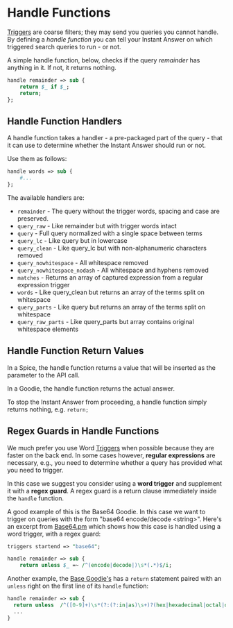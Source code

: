 # Handle Functions

[Triggers](http://docs.duckduckhack.com/backend-reference/triggers.html) are coarse filters; they may send you queries you cannot handle. By defining a *handle function* you can tell your Instant Answer on which triggered search queries to run - or not.

A simple handle function, below, checks if the query *remainder* has anything in it. If not, it returns nothing.

```perl
handle remainder => sub {
    return $_ if $_;
    return;
};
```

## Handle Function Handlers

A handle function takes a handler - a pre-packaged part of the query - that it can use to determine whether the Instant Answer should run or not. 

Use them as follows:

```perl
handle words => sub {
	#...
};
```

The available handlers are:

- `remainder` -  The query without the trigger words, spacing and case are preserved.                                        
- `query_raw` -  Like remainder but with trigger words intact                                                                          
- `query` -  Full query normalized with a single space between terms                                                                   
- `query_lc` -  Like query but in lowercase                                                                                            
- `query_clean` -  Like query_lc but with non-alphanumeric characters removed                                                          
- `query_nowhitespace` -  All whitespace removed                                                                                       
- `query_nowhitespace_nodash` -  All whitespace and hyphens removed                                                                    
- `matches` -  Returns an array of captured expression from a regular expression trigger                                               
- `words` -  Like query_clean but returns an array of the terms split on whitespace                                                    
- `query_parts` -  Like query but returns an array of the terms split on whitespace                                                    
- `query_raw_parts` -  Like query_parts but array contains original whitespace elements

## Handle Function Return Values

In a Spice, the handle function returns a value that will be inserted as the parameter to the API call. 

In a Goodie, the handle function returns the actual answer.

To stop the Instant Answer from proceeding, a handle function simply returns nothing, e.g. `return;`

## Regex Guards in Handle Functions

We much prefer you use Word [Triggers](http://docs.duckduckhack.com/backend-reference/triggers.html) when possible because they are faster on the back end. In some cases however, **regular expressions** are necessary, e.g., you need to determine whether a query has provided what you need to trigger. 

In this case we suggest you consider using a **word trigger** and supplement it with a **regex guard**. A regex guard is a return clause immediately inside the `handle` function.

A good example of this is the Base64 Goodie. In this case we want to trigger on queries with the form "base64 encode/decode \<string\>". Here's an excerpt from [Base64.pm](https://github.com/duckduckgo/zeroclickinfo-goodies/blob/master/lib/DDG/Goodie/Base64.pm) which shows how this case is handled using a word trigger, with a regex guard:

```perl
triggers startend => "base64";

handle remainder => sub {
    return unless $_ =~ /^(encode|decode|)\s*(.*)$/i;
```

Another example, the [Base Goodie's](https://github.com/duckduckgo/zeroclickinfo-goodies/blob/master/lib/DDG/Goodie/Base.pm) has a `return` statement paired with an `unless` right on the first line of its `handle` function:

```perl
handle remainder => sub {
  return unless  /^([0-9]+)\s*(?:(?:in|as)\s+)?(hex|hexadecimal|octal|oct|binary|base\s*([0-9]+))$/;
  ...
}
```